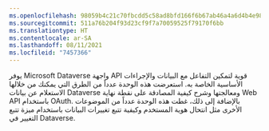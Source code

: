 ```yaml
---
ms.openlocfilehash: 98059b4c21c70fbcdd5c58ad8bfd166f6b67ab46a4a6d4b4e9842ef3722a76b6
ms.sourcegitcommit: 511a76b204f93d23cf9f7a70059525f79170f6bb
ms.translationtype: HT
ms.contentlocale: ar-SA
ms.lasthandoff: 08/11/2021
ms.locfileid: "7457366"
---
```

يوفر Microsoft Dataverse واجهة API قوية لتمكين التفاعل مع البيانات والإجراءات الأساسية الخاصة به. استعرضت هذه الوحدة عدداً من الطرق التي يمكنك من خلالها الاستعلام عن بيانات Dataverse ومعالجتها وشرح كيفية المصادقة على نقطة نهاية Web API باستخدام OAuth.  بالإضافة إلى ذلك، غطت هذه الوحدة عدداً من الموضوعات الأخرى مثل انتحال هوية المستخدم وكيفية تتبع تغييرات البيانات باستخدام ميزة تتبع التغيير في Dataverse.
